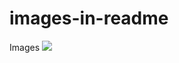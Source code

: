 # images-in-readme
Images
![](https://github.com/israeljls/images_in_readme/blob/[master/1stq.jpg?raw=true)
